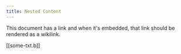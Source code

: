 ```yaml
---
title: Nested Content
---
```


This document has a link and when it's embedded, that link should be rendered as a wikilink.

[[some-txt.b]]

